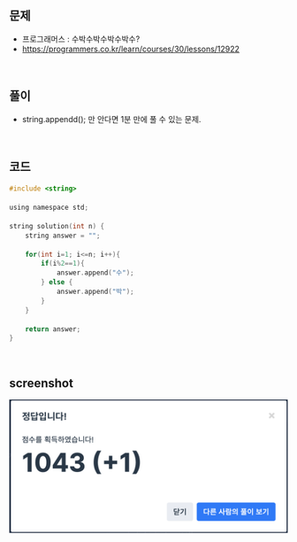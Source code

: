 ## 문제
- 프로그래머스 : 수박수박수박수박수?
- https://programmers.co.kr/learn/courses/30/lessons/12922

<br/>

## 풀이
- string.appendd(); 만 안다면 1분 만에 풀 수 있는 문제.

<br/>

## 코드

```c
#include <string>

using namespace std;

string solution(int n) {
    string answer = "";
    
    for(int i=1; i<=n; i++){
        if(i%2==1){
            answer.append("수");
        } else {
            answer.append("박");
        }
    }
    
    return answer;
}
```

<br/>

## screenshot

![screenshot](./screenshots/prog_수박수.png)
